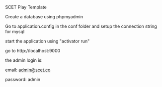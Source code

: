 SCET Play Template


Create a database using phpmyadmin

Go to application.config in the conf folder and setup the connection string for mysql

start the application using "activator run"

go to http://localhost:9000

the admin login is:

email: admin@scet.co

password: admin